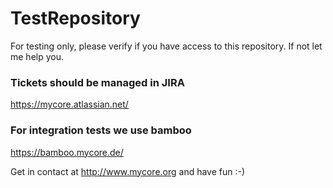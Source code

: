 TestRepository
=================

For testing only, please verify if you have access to this repository. If not let me help you.

### Tickets should be managed in JIRA
https://mycore.atlassian.net/


### For integration tests we use bamboo
https://bamboo.mycore.de/

Get in contact at http://www.mycore.org and have fun :-)
